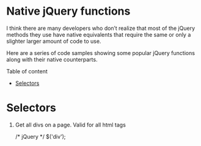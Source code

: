 Native jQuery functions
=======================

I think there are many developers who don’t realize that most of the jQuery methods they use have native equivalents that require the same or only a slighter larger amount of code to use. 

Here are a series of code samples showing some popular jQuery functions along with their native counterparts.

Table of content

* [Selectors](#selectors)

<a name="selectors"></a>
Selectors
=========
1. Get all divs on a page. Valid for all html tags

    /* jQuery */
    $('div');

    
